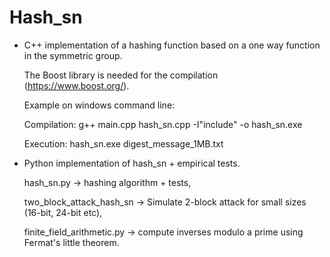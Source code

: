 # Hash_sn

- C++ implementation of a hashing function based on a one way function in the symmetric group.
  
  The Boost library is needed for the compilation (https://www.boost.org/).
  
  Example on windows command line:
  
  Compilation: g++ main.cpp hash_sn.cpp -I"include" -o hash_sn.exe
  
  Execution: hash_sn.exe digest_message_1MB.txt

- Python implementation of hash_sn + empirical tests.
  
  hash_sn.py                 -> hashing algorithm + tests,
  
  two_block_attack_hash_sn   -> Simulate 2-block attack for small sizes (16-bit, 24-bit etc),
  
  finite_field_arithmetic.py -> compute inverses modulo a prime using Fermat's little theorem.

